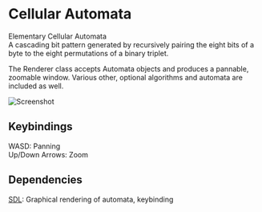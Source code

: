 Cellular Automata
============================

Elementary Cellular Automata  
A cascading bit pattern generated by recursively pairing the eight bits of a byte to the eight permutations of a binary triplet.  

The Renderer class accepts Automata objects and produces a pannable, zoomable window. Various other, optional algorithms and automata are included as well.  

![Screenshot](http://i.imgur.com/VwK1VUS.png)  

Keybindings  
----------------   
WASD: Panning  
Up/Down Arrows: Zoom  

Dependencies  
----------------   
[SDL](https://www.libsdl.org/): Graphical rendering of automata, keybinding  
